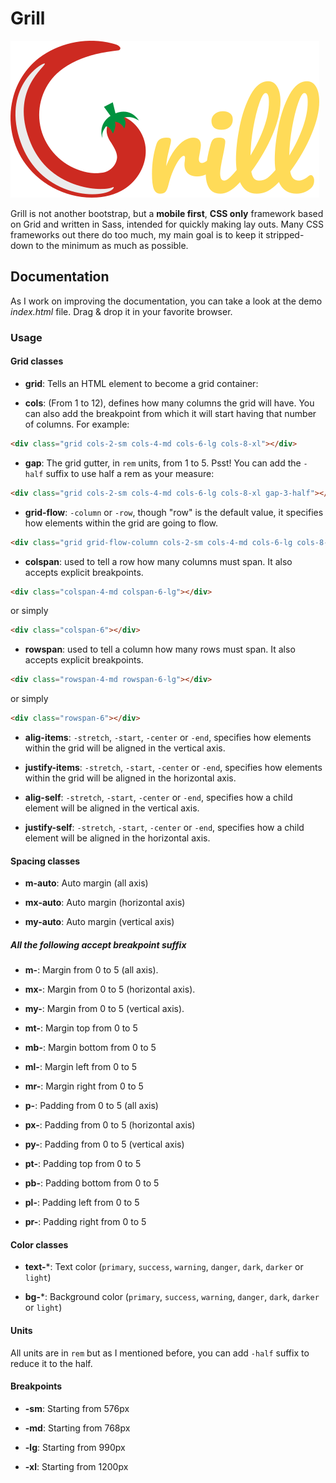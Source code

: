 # Grill

![Grill Logo](img/logo.png)

Grill is not another bootstrap, but a **mobile first**, **CSS only** framework based on Grid and written in Sass, intended for quickly making lay outs.
Many CSS frameworks out there do too much, my main goal is to keep it stripped-down to the minimum as much as possible. 

## Documentation

As I work on improving the documentation, you can take a look at the demo *index.html* file. Drag & drop it in your favorite browser.

### Usage

#### Grid classes

- **grid**: Tells an HTML element to become a grid container:

- **cols**: (From 1 to 12), defines how many columns the grid will have. You can also add the breakpoint from which it will start having that number of columns. For example:

``` html
<div class="grid cols-2-sm cols-4-md cols-6-lg cols-8-xl"></div>
```

- **gap**: The grid gutter, in `rem` units, from 1 to 5. Psst! You can add the `-half` suffix to use half a rem as your measure:

``` html
<div class="grid cols-2-sm cols-4-md cols-6-lg cols-8-xl gap-3-half"></div>
```

- **grid-flow**: `-column` or `-row`, though "row" is the default value, it specifies how elements within the grid are going to flow.

``` html
<div class="grid grid-flow-column cols-2-sm cols-4-md cols-6-lg cols-8-xl gap-3-half"></div>
```

- **colspan**: used to tell a row how many columns must span. It also accepts explicit breakpoints.

``` html
<div class="colspan-4-md colspan-6-lg"></div>
```

or simply

``` html
<div class="colspan-6"></div>
```

- **rowspan**: used to tell a column how many rows must span. It also accepts explicit breakpoints.

``` html
<div class="rowspan-4-md rowspan-6-lg"></div>
```

or simply

``` html
<div class="rowspan-6"></div>
```

- **alig-items**: `-stretch`, `-start`, `-center` or `-end`, specifies how elements within the grid will be aligned in the vertical axis.

- **justify-items**: `-stretch`, `-start`, `-center` or `-end`, specifies how elements within the grid will be aligned in the horizontal axis.

- **alig-self**: `-stretch`, `-start`, `-center` or `-end`, specifies how a child element will be aligned in the vertical axis.

- **justify-self**: `-stretch`, `-start`, `-center` or `-end`, specifies how a child element will be aligned in the horizontal axis.

#### Spacing classes

- **m-auto**: Auto margin (all axis)

- **mx-auto**: Auto margin (horizontal axis)

- **my-auto**: Auto margin (vertical axis)

##### All the following accept breakpoint suffix

- **m-**: Margin from 0 to 5 (all axis).

- **mx-**: Margin from 0 to 5 (horizontal axis).

- **my-**: Margin from 0 to 5 (vertical axis).

- **mt-**: Margin top from 0 to 5

- **mb-**: Margin bottom from 0 to 5

- **ml-**: Margin left from 0 to 5

- **mr-**: Margin right from 0 to 5

- **p-**: Padding from 0 to 5 (all axis)

- **px-**: Padding from 0 to 5 (horizontal axis)

- **py-**: Padding from 0 to 5 (vertical axis)

- **pt-**: Padding top from 0 to 5

- **pb-**: Padding bottom from 0 to 5

- **pl-**: Padding left from 0 to 5

- **pr-**: Padding right from 0 to 5

#### Color classes

- **text-***: Text color (`primary`, `success`, `warning`, `danger`, `dark`, `darker` or `light`)

- **bg-***: Background color (`primary`, `success`, `warning`, `danger`, `dark`, `darker` or `light`)

#### Units

All units are in `rem` but as I mentioned before, you can add `-half` suffix to reduce it to the half.

#### Breakpoints

- **-sm**: Starting from 576px

- **-md**: Starting from 768px

- **-lg**: Starting from 990px

- **-xl**: Starting from 1200px
